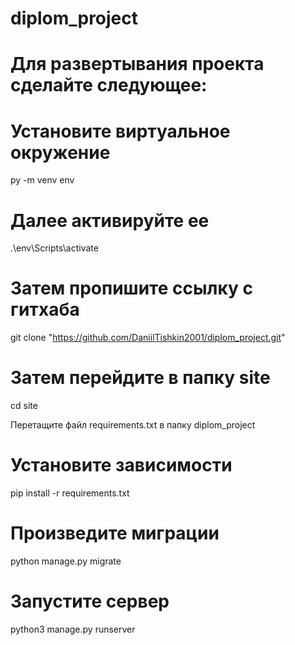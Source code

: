 # diplom_project

# Для развертывания проекта сделайте следующее:
# Установите виртуальное окружение
py -m venv env

# Далее активируйте ее

.\env\Scripts\activate

# Затем пропишите ссылку с гитхаба
git clone "https://github.com/DaniilTishkin2001/diplom_project.git"

# Затем перейдите в папку site
cd site

Перетащите файл requirements.txt в папку diplom_project
# Установите зависимости

pip install -r requirements.txt

# Произведите миграции

python manage.py migrate

# Запустите сервер

python3 manage.py runserver
